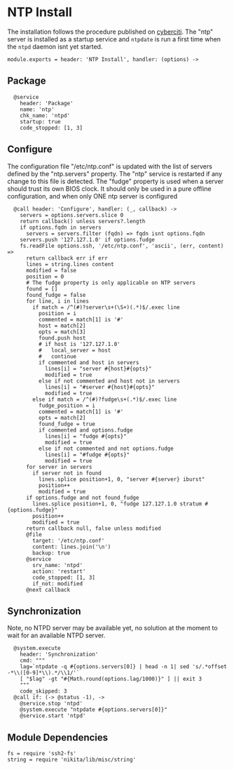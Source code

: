 
# NTP Install

The installation follows the procedure published on [cyberciti][cyberciti]. The
"ntp" server is installed as a startup service and `ntpdate` is run a first
time when the `ntpd` daemon isnt yet started.

    module.exports = header: 'NTP Install', handler: (options) ->

## Package

      @service
        header: 'Package'
        name: 'ntp'
        chk_name: 'ntpd'
        startup: true
        code_stopped: [1, 3]

## Configure

The configuration file "/etc/ntp.conf" is updated with the list of servers
defined by the "ntp.servers" property. The "ntp" service is restarted if any
change to this file is detected.
The "fudge" property is used when a server should trust its own BIOS clock.
It should only be used in a pure offline configuration,
and when only ONE ntp server is configured

      @call header: 'Configure', handler: (_, callback) ->
        servers = options.servers.slice 0
        return callback() unless servers?.length
        if options.fqdn in servers
          servers = servers.filter (fqdn) => fqdn isnt options.fqdn
        servers.push '127.127.1.0' if options.fudge
        fs.readFile options.ssh, '/etc/ntp.conf', 'ascii', (err, content) =>
          return callback err if err
          lines = string.lines content
          modified = false
          position = 0
          # The fudge property is only applicable on NTP servers
          found = []
          found_fudge = false
          for line, i in lines
            if match = /^(#)?server\s+(\S+)(.*)$/.exec line
              position = i
              commented = match[1] is '#'
              host = match[2]
              opts = match[3]
              found.push host
              # if host is '127.127.1.0'
              #   local_server = host
              #   continue
              if commented and host in servers
                lines[i] = "server #{host}#{opts}"
                modified = true
              else if not commented and host not in servers
                lines[i] = "#server #{host}#{opts}"
                modified = true
            else if match = /^(#)?fudge\s+(.*)$/.exec line
              fudge_position = i
              commented = match[1] is '#'
              opts = match[2]
              found_fudge = true
              if commented and options.fudge
                lines[i] = "fudge #{opts}"
                modified = true
              else if not commented and not options.fudge
                lines[i] = "#fudge #{opts}"
                modified = true
          for server in servers
            if server not in found
              lines.splice position+1, 0, "server #{server} iburst"
              position++
              modified = true
          if options.fudge and not found_fudge
            lines.splice position+1, 0, "fudge 127.127.1.0 stratum #{options.fudge}"
            position++
            modified = true
          return callback null, false unless modified
          @file
            target: '/etc/ntp.conf'
            content: lines.join('\n')
            backup: true
          @service
            srv_name: 'ntpd'
            action: 'restart'
            code_stopped: [1, 3]
            if_not: modified
          @next callback

## Synchronization

Note, no NTPD server may be available yet, no solution at the moment
to wait for an available NTPD server.

      @system.execute
        header: 'Synchronization'
        cmd: """
        lag=`ntpdate -q #{options.servers[0]} | head -n 1| sed 's/.*offset -*\\([0-9]*\\).*/\\1/'`
        [ "$lag" -gt "#{Math.round(options.lag/1000)}" ] || exit 3
        """
        code_skipped: 3
      @call if: (-> @status -1), ->
        @service.stop 'ntpd'
        @system.execute "ntpdate #{options.servers[0]}"
        @service.start 'ntpd'

## Module Dependencies

    fs = require 'ssh2-fs'
    string = require 'nikita/lib/misc/string'

[cyberciti]: http://www.cyberciti.biz/faq/howto-install-ntp-to-synchronize-server-clock/
